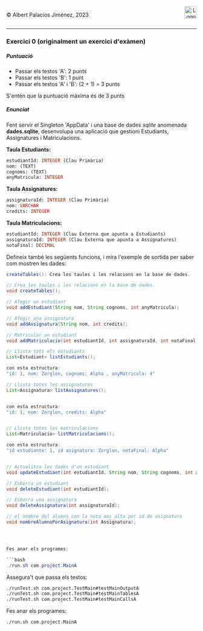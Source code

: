 <div style="display: flex; width: 100%;">
    <div style="flex: 1; padding: 0px;">
        <p>© Albert Palacios Jiménez, 2023</p>
    </div>
    <div style="flex: 1; padding: 0px; text-align: right;">
        <img src="../../assets/ieti.png" height="32" alt="Logo de IETI" style="max-height: 32px;">
    </div>
</div>
<hr/>

### Exercici 0 (originalment un exercici d'exàmen)

##### Puntuació

- Passar els testos 'A': 2 punts
- Passar els testos 'B': 1 punt
- Passar els testos 'A' i 'B': (2 + 1) = 3 punts

S'entén que la puntuació màxima és de 3 punts

##### Enunciat

Fent servir el Singleton 'AppData' i una base de dades *sqlite* anomenada **dades.sqlite**, desenvolupa una aplicació que gestioni Estudiants, Assignatures i Matriculacions.


**Taula Estudiants:**

```sql
estudiantId: INTEGER (Clau Primària)
nom: (TEXT)
cognoms: (TEXT)
anyMatricula: INTEGER
```

**Taula Assignatures:**

```sql
assignaturaId: INTEGER (Clau Primària)
nom: VARCHAR
credits: INTEGER

```

**Taula Matriculacions:**

```sql
estudiantId: INTEGER (Clau Externa que apunta a Estudiants)
assignaturaId: INTEGER (Clau Externa que apunta a Assignatures)
notaFinal: DECIMAL
```


Defineix també les següents funcions, i mira l'exemple de sortida per saber com mostren les dades:



```java
createTables(): Crea les taules i les relacions en la base de dades.

// Crea les taules i les relacions en la base de dades.
void createTables();

// Afegir un estudiant
void addEstudiant(String nom, String cognoms, int anyMatricula);

// Afegir una assignatura
void addAssignatura(String nom, int credits);

// Matricular un estudiant
void addMatriculacio(int estudiantId, int assignaturaId, int notaFinal);

// Llista tots els estudiants
List<Estudiant> listEstudiants();

con esta estructura: 
"id: 1, nom: Zorglon, cognoms: Alpha , anyMatricula: 4"

// Llista totes les assignatures
List<Assignatura> listAssignatures();


con esta estructura: 
"id: 1, nom: Zorglon, credits: Alpha"


// Llista totes les matriculacions
List<Matriculacio> listMatriculacions();

con esta estructura: 
"id estudiante: 1, id asignatura: Zorglon, notaFinal: Alpha"


// Actualitza les dades d'un estudiant
void updateEstudiant(int estudiantId, String nom, String cognoms, int anyMatricula);

// Esborra un estudiant
void deleteEstudiant(int estudiantId);

// Esborra una assignatura
void deleteAssignatura(int assignaturaId);

// el nombre del alumno con la nota mas alta por id de asignatura
void nombreAlumnoPorAsignatura(int Assignatura);




Fes anar els programes:

```bash
./run.sh com.project.MainA

```

Assegura't que passa els testos:

```bash
./runTest.sh com.project.TestMain#testMainOutputA
./runTest.sh com.project.TestMain#testMainTablesA
./runTest.sh com.project.TestMain#testMainCallsA


```




Fes anar els programes:

```bash
./run.sh com.project.MainA
```

